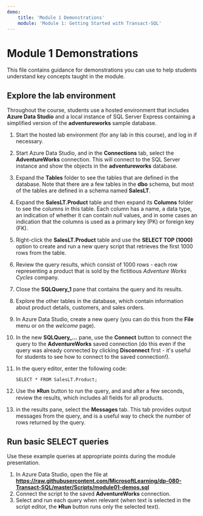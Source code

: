 ```yaml
---
demo:
    title: 'Module 1 Demonstrations'
    module: 'Module 1: Getting Started with Transact-SQL'
---
```


# Module 1 Demonstrations

This file contains guidance for demonstrations you can use to help students understand key concepts taught in the module.

## Explore the lab environment

Throughout the course, students use a hosted environment that includes **Azure Data Studio** and a local instance of SQL Server Express containing a simplified version of the **adventureworks** sample database.

1. Start the hosted lab environment (for any lab in this course), and log in if necessary.
2. Start Azure Data Studio, and in the **Connections** tab, select the **AdventureWorks** connection. This will connect to the SQL Server instance and show the objects in the **adventureworks** database.
3. Expand the **Tables** folder to see the tables that are defined in the database. Note that there are a few tables in the **dbo** schema, but most of the tables are defined in a schema named **SalesLT**.
4. Expand the **SalesLT.Product** table and then expand its **Columns** folder to see the columns in this table. Each column has a name, a data type, an indication of whether it can contain *null* values, and in some cases an indication that the columns is used as a primary key (PK) or foreign key (FK).
5. Right-click the **SalesLT.Product** table and use the **SELECT TOP (1000)** option to create and run a new query script that retrieves the first 1000 rows from the table.
6. Review the query results, which consist of 1000 rows - each row representing a product that is sold by the fictitious *Adventure Works Cycles* company.
7. Close the **SQLQuery_1** pane that contains the query and its results.
8. Explore the other tables in the database, which contain information about product details, customers, and sales orders.
9. In Azure Data Studio, create a new query (you can do this from the **File** menu or on the *welcome* page).
10. In the new **SQLQuery_...** pane, use the **Connect** button to connect the query to the **AdventureWorks** saved connection (do this even if the query was already connected by clicking **Disconnect** first - it's useful for students to see how to connect to the saved connection!).
11. In the query editor, enter the following code:

    ```
    SELECT * FROM SalesLT.Product;
    ```

12. Use the **&#x23f5;Run** button to run the query, and and after a few seconds, review the results, which includes all fields for all products.
13. in the results pane, select the **Messages** tab. This tab provides output messages from the query, and is a useful way to check the number of rows returned by the query.

## Run basic SELECT queries

Use these example queries at appropriate points during the module presentation.

1. In Azure Data Studio, open the file at **https://raw.githubusercontent.com/MicrosoftLearning/dp-080-Transact-SQL/master/Scripts/module01-demos.sql**
2. Connect the script to the saved **AdventureWorks** connection.
3. Select and run each query when relevant (when text is selected in the script editor, the **&#x23f5;Run** button runs only the selected text).
